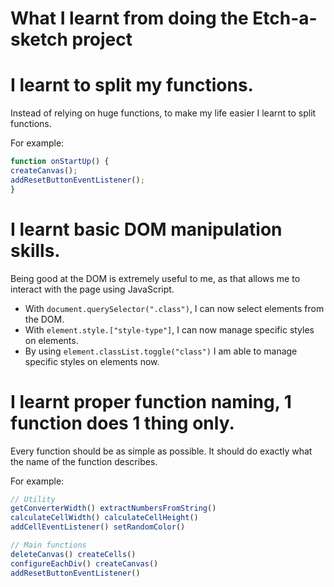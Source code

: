 # What I learnt from doing the Etch-a-sketch project

# **I learnt to split my functions.**
Instead of relying on huge functions, to make my life easier I learnt to split functions. 

For example:
```javascript
function onStartUp() {
createCanvas();
addResetButtonEventListener();
}
```

# **I learnt basic DOM manipulation skills.**
Being good at the DOM is extremely useful to me, as that allows me to interact with the page using JavaScript.

- With ```document.querySelector(".class")```, I can now select elements from the DOM. 
- With ```element.style.["style-type"]```, I can now manage specific styles on elements.
- By using ```element.classList.toggle("class")``` I am able to manage specific styles on elements now.

# **I learnt proper function naming, 1 function does 1 thing only.**
Every function should be as simple as possible. It should do exactly what the name of the function describes.

For example:
```javascript
// Utility 
getConverterWidth() extractNumbersFromString()
calculateCellWidth() calculateCellHeight() 
addCellEventListener() setRandomColor() 

// Main functions 
deleteCanvas() createCells()
configureEachDiv() createCanvas() 
addResetButtonEventListener()
```

